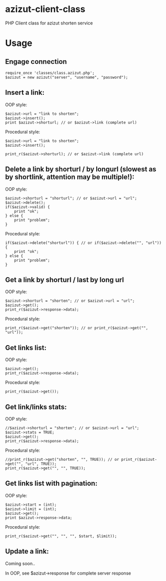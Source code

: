 azizut-client-class
===================

PHP Client class for azizut shorten service

# Usage


## Engage connection
```
require_once 'classes/class.azizut.php';
$azizut = new azizut("server", "username", "password");
```

## Insert a link:

OOP style:
```
$azizut->url = "link to shorten";
$azizut->insert();
print $azizut->shorturl; // or $azizut->link (complete url)
```

Procedural style:
```
$azizut->url = "link to shorten";
$azizut->insert();

print_r($azizut->shorturl); // or $azizut->link (complete url)
```

## Delete a link by shorturl / by longurl (slowest as by shortlink, attention may be multiple!):

OOP style:
```
$azizut->shorturl = "shorturl"; // or $azizut->url = "url";
$azizut->delete();
if($azizut->valid) {
	print "ok";
} else {
	print "problem";
}
```

Procedural style:
```
if($azizut->delete("shorturl")) { // or if($azizut->delete("", "url")) {
	print "ok";
} else {
	print "problem";
}
```

## Get a link by shorturl / last by long url

OOP style:
```
$azizut->shorturl = "shorten"; // or $azizut->url = "url";
$azizut->get();
print_r($azizut->response->data);
```

Procedural style:
```
print_r($azizut->get("shorten")); // or print_r($azizut->get("", "url"));
```

## Get links list:

OOP style:
```
$azizut->get();
print_r($azizut->response->data);
```

Procedural style:
```
print_r($azizut->get());
```

## Get link/links stats:

OOP style:
```
//$azizut->shorturl = "shorten"; // or $azizut->url = "url";
$azizut->stats = TRUE;
$azizut->get();
print_r($azizut->response->data);
```

Procedural style:
```
//print_r($azizut->get("shorten", "", TRUE)); // or print_r($azizut->get("", "url", TRUE));
print_r($azizut->get("", "", TRUE));
```

## Get links list with pagination:

OOP style:
```
$azizut->start = (int);
$azizut->limit = (int);
$azizut->get();
print $azizut->response->data;
```

Procedural style:
```
print_r($azizut->get("", "", "", $start, $limit));
```

## Update a link:

Coming soon..


In OOP, see $azizut->response for complete server response